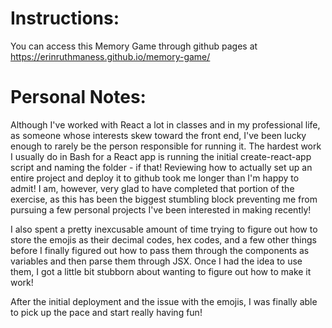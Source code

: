 # Instructions:

You can access this Memory Game through github pages at https://erinruthmaness.github.io/memory-game/


# Personal Notes:

Although I've worked with React a lot in classes and in my professional life, as someone whose interests skew toward the front end, I've been lucky enough to rarely be the person responsible for running it.  The hardest work I usually do in Bash for a React app is running the initial create-react-app script and naming the folder - if that!  Reviewing how to actually set up an entire project and deploy it to github took me longer than I'm happy to admit!  I am, however, very glad to have completed that portion of the exercise, as this has been the biggest stumbling block preventing me from pursuing a few personal projects I've been interested in making recently!

I also spent a pretty inexcusable amount of time trying to figure out how to store the emojis as their decimal codes, hex codes, and a few other things before I finally figured out how to pass them through the components as variables and then parse them through JSX.  Once I had the idea to use them, I got a little bit stubborn about wanting to figure out how to make it work!

After the initial deployment and the issue with the emojis, I was finally able to pick up the pace and start really having fun!
